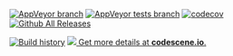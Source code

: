 [![AppVeyor branch](https://img.shields.io/appveyor/ci/j2ghz/modsink/master.svg)](https://ci.appveyor.com/project/j2ghz/modsink)
[![AppVeyor tests branch](https://img.shields.io/appveyor/tests/j2ghz/modsink/master.svg)](https://ci.appveyor.com/project/j2ghz/modsink/build/tests)
[![codecov](https://codecov.io/gh/j2ghz/ModSink/branch/master/graph/badge.svg)](https://codecov.io/gh/j2ghz/ModSink)
[![Github All Releases](https://img.shields.io/github/downloads/j2ghz/ModSink/total.svg)](https://github.com/j2ghz/ModSink/releases)

[![Build history](https://buildstats.info/appveyor/chart/j2ghz/modsink)](https://ci.appveyor.com/project/j2ghz/modsink/history)
[![](https://codescene.io/projects/2969/status.svg) Get more details at **codescene.io**.](https://codescene.io/projects/2969/jobs/latest-successful/results)
